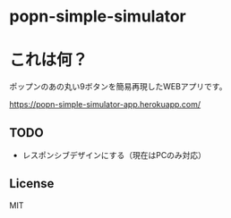 # popn-simple-simulator

# これは何？
ポップンのあの丸い9ボタンを簡易再現したWEBアプリです。

https://popn-simple-simulator-app.herokuapp.com/

## TODO
- レスポンシブデザインにする（現在はPCのみ対応）

## License
MIT
